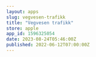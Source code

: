 ```yaml
---
layout: apps
slug: vegvesen-trafikk
title: "Vegvesen trafikk"
store: apple
app_id: 1596325054
date: 2023-08-24T05:46:00Z
published: 2022-06-12T07:00:00Z
---
```

